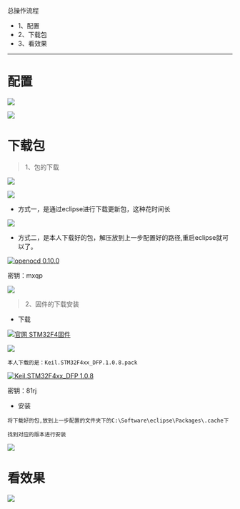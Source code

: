 总操作流程
- 1、配置
- 2、下载包
- 3、看效果

***

# 配置

![](image/3-1.png)

![](image/3-2.png)

# 下载包

> 1、包的下载

![](image/3-3.png)

![](image/3-4.png)

- 方式一，是通过eclipse进行下载更新包，这种花时间长

![](image/3-5.png)

- 方式二，是本人下载好的包，解压放到上一步配置好的路径,重启eclipse就可以了。

[![](https://img.shields.io/badge/openocd-0.10.0-green.svg "openocd 0.10.0")](https://pan.baidu.com/s/1Gp2MN0Q5aC4C3Pq5aL0j3A)

密钥：mxqp

![](image/3-7.png)

> 2、固件的下载安装

- 下载

[![](https://img.shields.io/badge/官网-STM32F4固件-red.svg "官网 STM32F4固件")](http://www.keil.com/dd2/pack/#/third-party-download-dialog)

![](image/3-6.png)


`本人下载的是：Keil.STM32F4xx_DFP.1.0.8.pack`

[![](https://img.shields.io/badge/Keil.STM32F4xx_DFP-1.0.8-green.svg "Keil.STM32F4xx_DFP 1.0.8")](https://pan.baidu.com/s/1UYtCBtHer4tyIMzaw88dhQ)

密钥：81rj

- 安装

`将下载好的包,放到上一步配置的文件夹下的C:\Software\eclipse\Packages\.cache下`

`找到对应的版本进行安装`

![](image/3-8.png)

# 看效果

![](image/3-9.png)